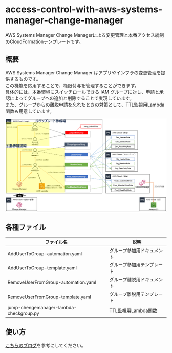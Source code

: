 # access-control-with-aws-systems-manager-change-manager
AWS Systems Manager Change Managerによる変更管理と本番アクセス統制のCloudFormationテンプレートです。

## 概要
AWS Systems Manager Change Manager はアプリやインフラの変更管理を提供するものです。  
この機能を応用することで、権限付与を管理することができます。  
具体的には、本番環境にスイッチロールできる IAM グループに対し、申請と承認によってグループへの追加と削除することで実現しています。  
また、グループからの離脱申請を忘れたときの対策として、TTL監視用Lambda関数も用意しています。

![](./images/changemanager-architecture.png)

## 各種ファイル

| ファイル名 | 説明 |
| ------------- | ------------- |
| AddUserToGroup-automation.yaml | グループ参加用ドキュメント |
| AddUserToGroup-template.yaml | グループ参加用テンプレート |
| RemoveUserFromGroup-automation.yaml | グループ離脱用ドキュメント |
| RemoveUserFromGroup-template.yaml | グループ離脱用テンプレート |
| jump-chengemanager-lambda-checkgroup.py | TTL監視用Lambda関数 |

## 使い方

[こちらのブログ](https://yuj1osm.hatenablog.com/entry/2025/01/12/163136)を参考にしてください。